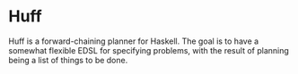 Huff
====

Huff is a forward-chaining planner for Haskell.  The goal is to have a somewhat
flexible EDSL for specifying problems, with the result of planning being a list
of things to be done.
